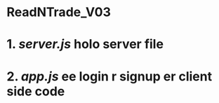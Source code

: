 # ReadNTrade_V03

<h1> 1. <i>server.js</i> holo server file </h1>
<h1> 2. <i>app.js</i> ee login r signup er client side code </h1>
